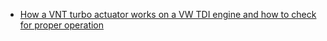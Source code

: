 - [How a VNT turbo actuator works on a VW TDI engine and how to check for proper operation](https://youtu.be/QdqMmB3hxTM)
